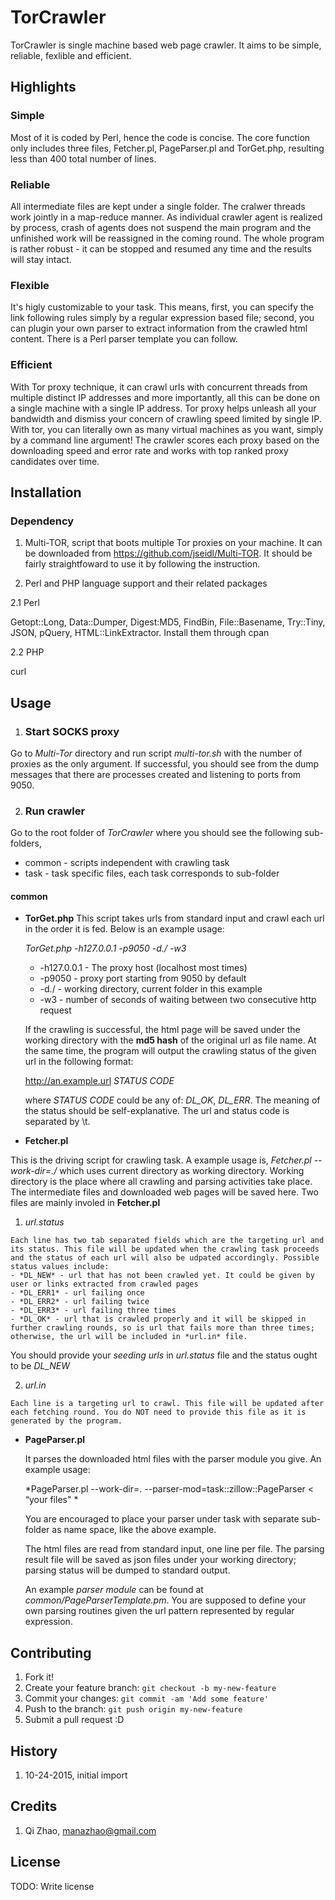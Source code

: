 
# TorCrawler
TorCrawler is single machine based web page crawler. It aims to be simple, reliable, fexlible and efficient.
## Highlights
### Simple
Most of it is coded by Perl, hence the code is concise. The core function only includes three files, Fetcher.pl, PageParser.pl and TorGet.php, resulting less than 400 total number of lines. 

### Reliable
All intermediate files are kept under a single folder. The cralwer threads work jointly in a map-reduce manner. As individual crawler agent is realized by process, crash of agents does not suspend the main program and the unfinished work will be reassigned in the coming round. The whole program is rather robust - it can be stopped and resumed any time and the results will stay intact.

### Flexible
It's higly customizable to your task. This means, first, you can specify the link following rules simply by a regular expression based file; second, you can plugin your own parser to extract information from the crawled html content. There is a Perl parser template you can follow. 

### Efficient
With Tor proxy technique, it can crawl urls with concurrent threads from multiple distinct IP addresses and more importantly, all this can be done on a single machine with a single IP address. Tor proxy helps unleash all your bandwidth and dismiss your concern of crawling speed limited by single IP. With tor, you can literally own as many virtual machines as you want, simply by a command line argument! The crawler scores each proxy based on the downloading speed and error rate and works with top ranked proxy candidates over time.  

## Installation
### Dependency
1. Multi-TOR, script that boots multiple Tor proxies on your machine. It can be downloaded from  https://github.com/jseidl/Multi-TOR. It should be fairly straightfoward to use it by following the instruction.

2. Perl and PHP language support and their related packages

  2.1 Perl 
  
  Getopt::Long, Data::Dumper, Digest:MD5, FindBin, File::Basename, Try::Tiny, JSON, pQuery, HTML::LinkExtractor. Install them through cpan
  
  2.2 PHP
  
  curl
  
## Usage
1. ### Start SOCKS proxy
Go to *Multi-Tor* directory and run script *multi-tor.sh* with the number of proxies as the only argument. If successful, you should see from the dump messages that there are processes created and listening to ports from 9050.

2. ### Run crawler

Go to the root folder of *TorCrawler* where you should see the following sub-folders,
* common - scripts independent with crawling task
* task - task specific files, each task corresponds to sub-folder

#### common
- **TorGet.php** 
  This script takes urls from standard input and crawl each url in the order it is fed. Below is an example usage:

  *TorGet.php -h127.0.0.1 -p9050 -d./ -w3*
    * -h127.0.0.1 - The proxy host (localhost most times)
    * -p9050  - proxy port starting from 9050 by default
    * -d./  - working directory, current folder in this example
    * -w3 - number of seconds of waiting between two consecutive http request
  
  If the crawling is successful, the html page will be saved under the working directory with the **md5 hash** of the original url as file name. At the same time, the program will output the crawling status of the given url in the following format:
  
    http://an.example.url *STATUS CODE*
    
    where *STATUS CODE* could be any of: *DL_OK*, *DL_ERR*. The meaning of the status should be self-explanative.
    The url and status code is separated by \t.
  
- **Fetcher.pl**
  
This is the driving script for crawling task. A example usage is,
  *Fetcher.pl --work-dir=./*
  which uses current directory as working directory. Working directory is the place where all crawling and parsing activities take place. The intermediate files and downloaded web pages will be saved here. Two files are mainly involed in  **Fetcher.pl**
  1. *url.status*
  
    Each line has two tab separated fields which are the targeting url and its status. This file will be updated when the crawling task proceeds and the status of each url will also be udpated accordingly. Possible status values include: 
    - *DL_NEW* - url that has not been crawled yet. It could be given by user or links extracted from crawled pages
    - *DL_ERR1* - url failing once
    - *DL_ERR2* - url failing twice
    - *DL_ERR3* - url failing three times
    - *DL_OK* - url that is crawled properly and it will be skipped in further crawling rounds, so is url that fails more than three times; otherwise, the url will be included in *url.in* file. 
  
  You should provide your *seeding urls* in *url.status* file and the status ought to be *DL_NEW*
  
  2. *url.in*

    Each line is a targeting url to crawl. This file will be updated after each fetching round. You do NOT need to provide this file as it is generated by the program. 

- **PageParser.pl**

  It parses the downloaded html files with the parser module you give. An example usage:
  
  *PageParser.pl --work-dir=. --parser-mod=task::zillow::PageParser < “your files" *
  
  You are encouraged to place your parser under task with separate sub-folder as name space, like the above example. 
  
  The html files are read from standard input, one line per file. The parsing result file will be saved as json files under your working directory; parsing status will be dumped to standard output.
  
  An example *parser module* can be found at *common/PageParserTemplate.pm*. You are supposed to define your own parsing routines given the url pattern represented by regular expression. 
  
## Contributing

1. Fork it!
2. Create your feature branch: `git checkout -b my-new-feature`
3. Commit your changes: `git commit -am 'Add some feature'`
4. Push to the branch: `git push origin my-new-feature`
5. Submit a pull request :D

## History
1. 10-24-2015, initial import
## Credits

1. Qi Zhao, manazhao@gmail.com

## License

TODO: Write license
